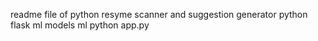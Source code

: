 readme file of python resyme scanner and suggestion generator
python flask 
ml models
ml 
python app.py

